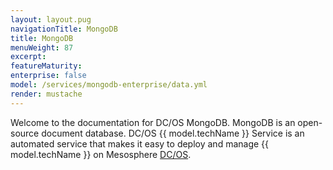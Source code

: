 ```yaml
---
layout: layout.pug
navigationTitle: MongoDB
title: MongoDB   
menuWeight: 87
excerpt:
featureMaturity:
enterprise: false
model: /services/mongodb-enterprise/data.yml
render: mustache
---
```


Welcome to the documentation for DC/OS MongoDB. MongoDB is an open-source document database. DC/OS {{ model.techName }} Service is an automated service that makes it easy to deploy and manage {{ model.techName }} on Mesosphere [DC/OS](https://mesosphere.com/product/).
